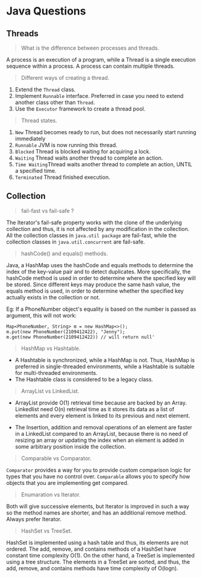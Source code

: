 # Java Questions

## Threads
> What is the difference between processes and threads.

A process is an execution of a program, while a Thread is a single execution sequence within a process. A process can contain multiple threads.

> Different ways of creating a thread.

1. Extend the ```Thread``` class.
2. Implement ```Runnable``` interface. Preferred in case you need to extend another class other than ```Thread```.
3. Use the ```Executor``` framework to create a thread pool.

> Thread states.

1. ```New```  Thread becomes ready to run, but does not necessarily start running immediately
2. ```Runnable``` JVM is now running this thread.
3. ```Blocked``` Thread is blocked waiting for acquiring a lock.
4. ```Waiting``` Thread waits another thread to complete an action.
5. ```Time Waiting```Thread waits another thread to complete an action, UNTIL a specified time.
6. ```Terminated``` Thread finished execution.


## Collection
> fail-fast vs fail-safe ?

The Iterator's fail-safe property works with the clone of the underlying collection and thus, it is not affected by any modification in the collection. All the collection classes in ```java.util package``` are fail-fast, while the collection classes in ```java.util.concurrent``` are fail-safe.

> hashCode() and equals() methods.

 Java, a HashMap uses the hashCode and equals methods to determine the index of the key-value pair and to detect duplicates. More specifically, the hashCode method is used in order to determine where the specified key will be stored. Since different keys may produce the same hash value, the equals method is used, in order to determine whether the specified key actually exists in the collection or not.
 
Eg: If a PhoneNumber object's equality is based on the number is passed as argument, this will not work:
```
Map<PhoneNumber, String> m = new HashMap<>();
m.put(new PhoneNumber(2109412422), "Jenny");
m.get(new PhoneNumber(2109412422)) // will return null'
```

> HashMap vs Hashtable.

- A Hashtable is synchronized, while a HashMap is not. Thus, HashMap is preferred in single-threaded environments, while a Hashtable is suitable for multi-threaded environments.
- The Hashtable class is considered to be a legacy class.

> ArrayList vs LinkedList.

- ArrayList provide O(1) retrieval time because are backed by an Array. Linkedlist need O(n) retrieval time as it stores its data as a list of elements and every element is linked to its previous and next element.

- The Insertion, addition and removal operations of an element are faster in a LinkedList compared to an ArrayList, because there is no need of resizing an array or updating the index when an element is added in some arbitrary position inside the collection.

> Comparable vs Comparator.

```Comparator``` provides a way for you to provide custom comparison logic for types that you have no control over.
```Comparable``` allows you to specify how objects that you are implementing get compared.

> Enumaration vs Iterator.

Both will give successive elements, but Iterator is improved in such a way so the method names are shorter, and has an additional remove method. Always prefer Iterator.

> HashSet vs TreeSet.

HashSet is implemented using a hash table and thus, its elements are not ordered. The add, remove, and contains methods of a HashSet have constant time complexity O(1). On the other hand, a TreeSet is implemented using a tree structure. The elements in a TreeSet are sorted, and thus, the add, remove, and contains methods have time complexity of O(logn).




